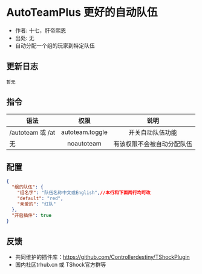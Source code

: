 # AutoTeamPlus 更好的自动队伍

- 作者: 十七，肝帝熙恩
- 出处: 无
- 自动分配一个组的玩家到特定队伍

## 更新日志

```
暂无
```

## 指令

| 语法           |        权限         |   说明   |
| -------------- | :-----------------: | :------: |
| /autoteam 或 /at | autoteam.toggle  |   开关自动队伍功能   |
| 无 | noautoteam  |   有该权限不会被自动分配队伍   |

## 配置

```json
{
  "组的队伍": {
    "组名字": "队伍名称中文或English",//本行和下面两行均可改
    "default": "red",
    "亲爱的": "红队"
  },
  "开启插件": true
}
```
## 反馈
- 共同维护的插件库：https://github.com/Controllerdestiny/TShockPlugin
- 国内社区trhub.cn 或 TShock官方群等